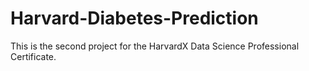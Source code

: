 # Harvard-Diabetes-Prediction
This is the second project for the HarvardX Data Science Professional Certificate. 
